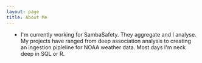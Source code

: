 ```yaml
---
layout: page
title: About Me
---
```


<ul class="fa-ul">
<li style="list-style-position: outside; margin-left: 1em;"><i class="fa fa-briefcase"></i> 
I'm currently working for SambaSafety. They aggregate 
and I analyse. My projects have ranged from deep association analysis
to creating an ingestion pipleline for NOAA weather data. Most days
I'm neck deep in SQL or R.
</li>
</ul>
